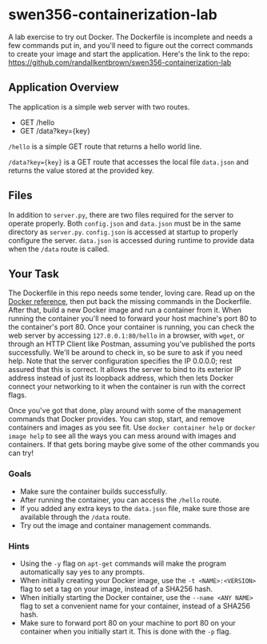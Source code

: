 # swen356-containerization-lab
A lab exercise to try out Docker. The Dockerfile is incomplete and needs a few commands put in, and you'll need to figure out the correct commands to create your image and start the application. Here's the link to the repo: https://github.com/randallkentbrown/swen356-containerization-lab

## Application Overview
The application is a simple web server with two routes.

* GET /hello
* GET /data?key={key}

`/hello` is a simple GET route that returns a hello world line.

`/data?key={key}` is a GET route that accesses the local file `data.json` and returns the value stored at the provided key.

## Files
In addition to `server.py`, there are two files required for the server to operate properly. Both `config.json` and `data.json` must be in the same directory as `server.py`. `config.json` is accessed at startup to properly configure the server. `data.json` is accessed during runtime to provide data when the `/data` route is called.

## Your Task
The Dockerfile in this repo needs some tender, loving care. Read up on the [Docker reference](https://docs.docker.com/engine/reference/builder/), then put back the missing commands in the Dockerfile. After that, build a new Docker image and run a container from it. When running the container you'll need to forward your host machine's port 80 to the container's port 80. Once your container is running, you can check the web server by accessing `127.0.0.1:80/hello` in a browser, with `wget`, or through an HTTP Client like Postman, assuming you've published the ports successfully. We'll be around to check in, so be sure to ask if you need help. Note that the server configuration specifies the IP 0.0.0.0; rest assured that this is correct. It allows the server to bind to its exterior IP address instead of just its loopback address, which then lets Docker connect your networking to it when the container is run with the correct flags.

Once you've got that done, play around with some of the management commands that Docker provides. You can stop, start, and remove containers and images as you see fit. Use `docker container help` or `docker image help` to see all the ways you can mess around with images and containers. If that gets boring maybe give some of the other commands you can try!

### Goals
* Make sure the container builds successfully.
* After running the container, you can access the `/hello` route.
* If you added any extra keys to the `data.json` file, make sure those are available through the `/data` route.
* Try out the image and container management commands.

### Hints
* Using the `-y` flag on `apt-get` commands will make the program automatically say yes to any prompts.
* When initially creating your Docker image, use the `-t <NAME>:<VERSION>` flag to set a tag on your image, instead of a SHA256 hash.
* When initially starting the Docker container, use the `--name <ANY NAME>` flag to set a convenient name for your container, instead of a SHA256 hash.
* Make sure to forward port 80 on your machine to port 80 on your container when you initially start it. This is done with the `-p` flag.
